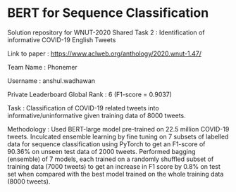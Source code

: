# BERT for Sequence Classification 

Solution repository for WNUT-2020 Shared Task 2 : Identification of informative COVID-19 English Tweets

Link to paper : https://www.aclweb.org/anthology/2020.wnut-1.47/

Team Name : Phonemer

Username : anshul.wadhawan

Private Leaderboard Global Rank : 6 (F1-score = 0.9037)

Task : Classification of COVID-19 related tweets into informative/uninformative given training data of 8000 tweets.

Methodology : Used BERT-large model pre-trained on 22.5 million COVID-19 tweets. Inculcated ensemble learning by fine tuning on 7 subsets of labelled data for sequence classification using PyTorch to get an F1-score of 90.36% on unseen test data of 2000 tweets. Performed bagging (ensemble) of 7 models, each trained on a randomly shuffled subset of training data (7000 tweets) to get an increase in F1 score by 0.8% on test set when compared with the best model trained on the whole training data (8000 tweets).
